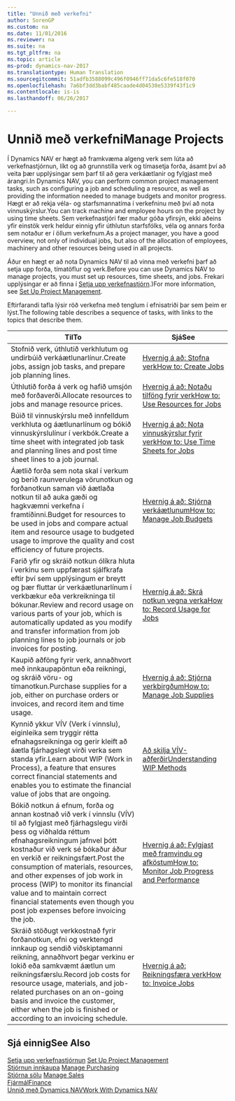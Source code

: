 ```yaml
---
title: "Unnið með verkefni"
author: SorenGP
ms.custom: na
ms.date: 11/01/2016
ms.reviewer: na
ms.suite: na
ms.tgt_pltfrm: na
ms.topic: article
ms-prod: dynamics-nav-2017
ms.translationtype: Human Translation
ms.sourcegitcommit: 51adfb3588099c496f0946ff71da5c6fe518f070
ms.openlocfilehash: 7a6bf3dd3babf485caade4d04530e5339f43f1c9
ms.contentlocale: is-is
ms.lasthandoff: 06/26/2017

---
```


# <a name="manage-projects"></a><span data-ttu-id="3b25b-102">Unnið með verkefni</span><span class="sxs-lookup"><span data-stu-id="3b25b-102">Manage Projects</span></span>
<span data-ttu-id="3b25b-103">Í Dynamics NAV er hægt að framkvæma algeng verk sem lúta að verkefnastjórnun, líkt og að grunnstilla verk og tímasetja forða, ásamt því að veita þær upplýsingar sem þarf til að gera verkáætlanir og fylgjast með árangri.</span><span class="sxs-lookup"><span data-stu-id="3b25b-103">In Dynamics NAV, you can perform common project management tasks, such as configuring a job and scheduling a resource, as well as providing the information needed to manage budgets and monitor progress.</span></span> <span data-ttu-id="3b25b-104">Hægt er að rekja véla- og starfsmannatíma í verkefninu með því að nota vinnuskýrslur.</span><span class="sxs-lookup"><span data-stu-id="3b25b-104">You can track machine and employee hours on the project by using time sheets.</span></span> <span data-ttu-id="3b25b-105">Sem verkefnastjóri fær maður góða yfirsýn, ekki aðeins yfir einstök verk heldur einnig yfir úthlutun starfsfólks, véla og annars forða sem notaður er í öllum verkefnum.</span><span class="sxs-lookup"><span data-stu-id="3b25b-105">As a project manager, you have a good overview, not only of individual jobs, but also of the allocation of employees, machinery and other resources being used in all projects.</span></span>

<span data-ttu-id="3b25b-106">Áður en hægt er að nota Dynamics NAV til að vinna með verkefni þarf að setja upp forða, tímatöflur og verk.</span><span class="sxs-lookup"><span data-stu-id="3b25b-106">Before you can use Dynamics NAV to manage projects, you must set up resources, time sheets, and jobs.</span></span> <span data-ttu-id="3b25b-107">Frekari upplýsingar er að finna í [Setja upp verkefnastjórn](projects-setup-projects.md).)</span><span class="sxs-lookup"><span data-stu-id="3b25b-107">For more information, see [Set Up Project Management](projects-setup-projects.md).</span></span>  

<span data-ttu-id="3b25b-108">Eftirfarandi tafla lýsir röð verkefna með tenglum í efnisatriði þar sem þeim er lýst.</span><span class="sxs-lookup"><span data-stu-id="3b25b-108">The following table describes a sequence of tasks, with links to the topics that describe them.</span></span>

|<span data-ttu-id="3b25b-109">Til</span><span class="sxs-lookup"><span data-stu-id="3b25b-109">To</span></span> |<span data-ttu-id="3b25b-110">Sjá</span><span class="sxs-lookup"><span data-stu-id="3b25b-110">See</span></span> |
|---|----|
|<span data-ttu-id="3b25b-111">Stofnið verk, úthlutið verkhlutum og undirbúið verkáætlunarlínur.</span><span class="sxs-lookup"><span data-stu-id="3b25b-111">Create jobs, assign job tasks, and prepare job planning lines.</span></span>|[<span data-ttu-id="3b25b-112">Hvernig á að: Stofna verk</span><span class="sxs-lookup"><span data-stu-id="3b25b-112">How to: Create Jobs</span></span>](projects-how-create-jobs.md)|
|<span data-ttu-id="3b25b-113">Úthlutið forða á verk og hafið umsjón með forðaverði.</span><span class="sxs-lookup"><span data-stu-id="3b25b-113">Allocate resources to jobs and manage resource prices.</span></span>|[<span data-ttu-id="3b25b-114">Hvernig á að: Notaðu tilföng fyrir verk</span><span class="sxs-lookup"><span data-stu-id="3b25b-114">How to: Use Resources for Jobs</span></span>](projects-how-use-resources.md)|
|<span data-ttu-id="3b25b-115">Búið til vinnuskýrslu með innfelldum verkhluta og áætlunarlínum og bókið vinnuskýrslulínur í verkbók.</span><span class="sxs-lookup"><span data-stu-id="3b25b-115">Create a time sheet with integrated job task and planning lines and post time sheet lines to a job journal.</span></span>|[<span data-ttu-id="3b25b-116">Hvernig á að: Nota vinnuskýrslur fyrir verk</span><span class="sxs-lookup"><span data-stu-id="3b25b-116">How to: Use Time Sheets for Jobs</span></span>](projects-how-use-time-sheets.md)|
|<span data-ttu-id="3b25b-117">Áætlið forða sem nota skal í verkum og berið raunverulega vörunotkun og forðanotkun saman við áætlaða notkun til að auka gæði og hagkvæmni verkefna í framtíðinni.</span><span class="sxs-lookup"><span data-stu-id="3b25b-117">Budget for resources to be used in jobs and compare actual item and resource usage to budgeted usage to improve the quality and cost efficiency of future projects.</span></span>|[<span data-ttu-id="3b25b-118">Hvernig á að: Stjórna verkáætlunum</span><span class="sxs-lookup"><span data-stu-id="3b25b-118">How to: Manage Job Budgets</span></span>](projects-how-manage-budgets.md)|
|<span data-ttu-id="3b25b-119">Farið yfir og skráið notkun ólíkra hluta í verkinu sem uppfærast sjálfkrafa eftir því sem upplýsingum er breytt og þær fluttar úr verkáætlunarlínum í verkbækur eða verkreikninga til bókunar.</span><span class="sxs-lookup"><span data-stu-id="3b25b-119">Review and record usage on various parts of your job, which is automatically updated as you modify and transfer information from job planning lines to job journals or job invoices for posting.</span></span>|[<span data-ttu-id="3b25b-120">Hvernig á að: Skrá notkun vegna verka</span><span class="sxs-lookup"><span data-stu-id="3b25b-120">How to: Record Usage for Jobs</span></span>](projects-how-record-job-usage.md)|
|<span data-ttu-id="3b25b-121">Kaupið aðföng fyrir verk, annaðhvort með innkaupapöntun eða reikningi, og skráið vöru- og tímanotkun.</span><span class="sxs-lookup"><span data-stu-id="3b25b-121">Purchase supplies for a job, either on purchase orders or invoices, and record item and time usage.</span></span>|[<span data-ttu-id="3b25b-122">Hvernig á að: Stjórna verkbirgðum</span><span class="sxs-lookup"><span data-stu-id="3b25b-122">How to: Manage Job Supplies</span></span>](projects-how-manage-project-supplies.md)|
|<span data-ttu-id="3b25b-123">Kynnið ykkur VÍV (Verk í vinnslu), eiginleika sem tryggir rétta efnahagsreikninga og gerir kleift að áætla fjárhagslegt virði verka sem standa yfir.</span><span class="sxs-lookup"><span data-stu-id="3b25b-123">Learn about WIP (Work in Process), a feature that ensures correct financial statements and enables you to estimate the financial value of jobs that are ongoing.</span></span>|[<span data-ttu-id="3b25b-124">Að skilja VÍV-aðferðir</span><span class="sxs-lookup"><span data-stu-id="3b25b-124">Understanding WIP Methods</span></span>](projects-understanding-wip.md)|
|<span data-ttu-id="3b25b-125">Bókið notkun á efnum, forða og annan kostnað við verk í vinnslu (VÍV) til að fylgjast með fjárhagslegu virði þess og viðhalda réttum efnahagsreikningum jafnvel þótt kostnaður við verk sé bókaður áður en verkið er reikningsfært.</span><span class="sxs-lookup"><span data-stu-id="3b25b-125">Post the consumption of materials, resources, and other expenses of job work in process (WIP) to monitor its financial value and to maintain correct financial statements even though you post job expenses before invoicing the job.</span></span>|[<span data-ttu-id="3b25b-126">Hvernig á að: Fylgjast með framvindu og afköstum</span><span class="sxs-lookup"><span data-stu-id="3b25b-126">How to: Monitor Job Progress and Performance</span></span>](projects-how-monitor-progress-performance.md)|
|<span data-ttu-id="3b25b-127">Skráið stöðugt verkkostnað fyrir forðanotkun, efni og verktengd innkaup og sendið viðskiptamanni reikning, annaðhvort þegar verkinu er lokið eða samkvæmt áætlun um reikningsfærslu.</span><span class="sxs-lookup"><span data-stu-id="3b25b-127">Record job costs for resource usage, materials, and job-related purchases on an on-going basis and invoice the customer, either when the job is finished or according to an invoicing schedule.</span></span>|[<span data-ttu-id="3b25b-128">Hvernig á að: Reikningsfæra verk</span><span class="sxs-lookup"><span data-stu-id="3b25b-128">How to: Invoice Jobs</span></span>](projects-how-invoice-jobs.md)|

## <a name="see-also"></a><span data-ttu-id="3b25b-129">Sjá einnig</span><span class="sxs-lookup"><span data-stu-id="3b25b-129">See Also</span></span>
<span data-ttu-id="3b25b-130">[Setja upp verkefnastjórnun](projects-setup-projects.md)  </span><span class="sxs-lookup"><span data-stu-id="3b25b-130">[Set Up Project Management](projects-setup-projects.md)  </span></span>  
<span data-ttu-id="3b25b-131">[Stjórnun innkaupa](purchasing-manage-purchasing.md)       </span><span class="sxs-lookup"><span data-stu-id="3b25b-131">[Manage Purchasing](purchasing-manage-purchasing.md)       </span></span>  
<span data-ttu-id="3b25b-132">[Stjórna sölu](sales-manage-sales.md)  </span><span class="sxs-lookup"><span data-stu-id="3b25b-132">[Manage Sales](sales-manage-sales.md)  </span></span>  
[<span data-ttu-id="3b25b-133">Fjármál</span><span class="sxs-lookup"><span data-stu-id="3b25b-133">Finance</span></span>](finance-setup.md)  
[<span data-ttu-id="3b25b-134">Unnið með Dynamics NAV</span><span class="sxs-lookup"><span data-stu-id="3b25b-134">Work With Dynamics NAV</span></span>](ui-work-product.md)  

